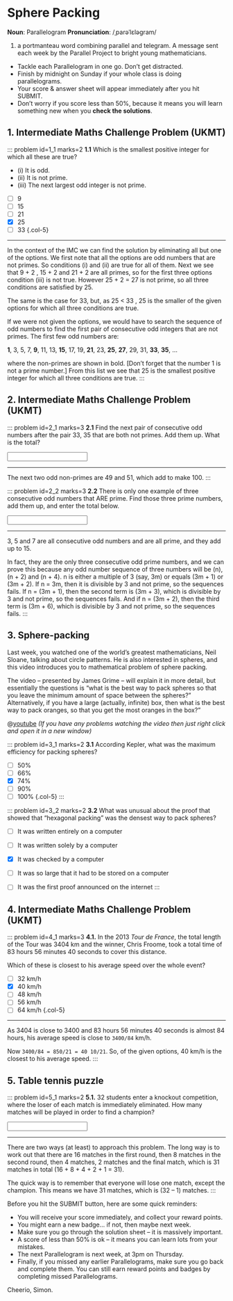 # Sphere Packing

<div class="dictionary">

__Noun__: Parallelogram
__Pronunciation__: /ˌparəˈlɛləɡram/

1. a portmanteau word combining parallel and telegram. A message sent each
week by the Parallel Project to bright young mathematicians.

</div>

*	Tackle each Parallelogram in one go. Don’t get distracted.
*	Finish by midnight on Sunday if your whole class is doing parallelograms.
*	Your score & answer sheet will appear immediately after you hit SUBMIT.
*	Don’t worry if you score less than 50%, because it means you will learn something new when you __check the solutions__.


## 1. Intermediate Maths Challenge Problem (UKMT)
<!--- 2014 (2) --->

::: problem id=1_1 marks=2
__1.1__ Which is the smallest positive integer for which all these are true?  
* (i) It is odd.
* (ii) It is not prime.
* (iii) The next largest odd integer is not prime.

* [ ] 9
* [ ] 15
* [ ] 21
* [x] 25
* [ ] 33
{.col-5}

---

In the context of the IMC we can find the solution by eliminating all but one of the options. We first note that all the options are odd numbers that are not primes. So conditions (i) and (ii) are true for all of them. Next we see that 9 + 2 , 15 + 2 and 21 + 2 are all primes, so for the first three options condition (iii) is not true. However 25 + 2 = 27 is not prime, so all three conditions are satisfied by 25.  

The same is the case for 33, but, as 25 < 33 , 25 is the smaller of the given options for which all three conditions are true.  

If we were not given the options, we would have to search the sequence of odd numbers to find the first pair of consecutive odd integers that are not primes. The first few odd numbers are:  

__1__, 3, 5, 7, __9__, 11, 13, __15__, 17, 19, __21__, 23, __25__, __27__, 29, 31, __33__, __35__, …  

where the non-primes are shown in bold. [Don’t forget that the number 1 is not a prime number.] From this list we see that 25 is the smallest positive integer for which all three conditions are true.
:::


## 2. Intermediate Maths Challenge Problem (UKMT)
<!--- 2014 (1) Extension --->

::: problem id=2_1 marks=3
__2.1__ Find the next pair of consecutive odd numbers after the pair 33, 35 that are both not primes. Add them up. What is the total?

<input type="number" solution="100"/>

---

The next two odd non-primes are 49 and 51, which add to make 100.
:::

::: problem id=2_2 marks=3
__2.2__ There is only one example of three consecutive odd numbers that ARE prime. Find those three prime numbers, add them up, and enter the total below.

<input type="number" solution="15"/>

---

3, 5 and 7 are all consecutive odd numbers and are all prime, and they add up to 15.  

In fact, they are the only three consecutive odd prime numbers, and we can prove this because any odd number sequence of three numbers will be (n), (n + 2) and (n + 4). n is either a multiple of 3 (say, 3m) or equals (3m + 1) or (3m + 2). If n = 3m, then it is divisible by 3 and not prime, so the sequences fails. If n = (3m + 1), then the second term is (3m + 3), which is divisible by 3 and not prime, so the sequences fails. And if n = (3m + 2), then the third term is (3m + 6), which is divisible by 3 and not prime, so the sequences fails.
:::


## 3. Sphere-packing

Last week, you watched one of the world’s greatest mathematicians, Neil Sloane, talking about circle patterns. He is also interested in spheres, and this video introduces you to mathematical problem of sphere packing.  

The video – presented by James Grime – will explain it in more detail, but essentially the questions is “what is the best way to pack spheres so that you leave the minimum amount of space between the spheres?” Alternatively, if you have a large (actually, infinite) box, then what is the best way to pack oranges, so that you get the most oranges in the box?”


@[youtube](CROeIGfr3gs?end=642&rel=0) _(If you have any problems watching the video then just right click and open it in a new window)_  

::: problem id=3_1 marks=2
__3.1__  According Kepler, what was the maximum efficiency for packing spheres?

* [ ] 50%
* [ ] 66%
* [x] 74%
* [ ] 90%
* [ ] 100%
{.col-5}
:::

::: problem id=3_2 marks=2
__3.2__ What was unusual about the proof that showed that “hexagonal packing” was the densest way to pack spheres?

* [ ] It was written entirely on a computer
* [ ] It was written solely by a computer
* [x] It was checked by a computer
* [ ] It was so large that it had to be stored on a computer
* [ ] It was the first proof announced on the internet
:::


## 4. Intermediate Maths Challenge Problem (UKMT)
<!--- 2014 (15) --->

::: problem id=4_1 marks=3
__4.1.__ In the 2013 _Tour de France_, the total length of the Tour was 3404 km and the winner, Chris Froome, took a total time of 83 hours 56 minutes 40 seconds to cover this distance.

Which of these is closest to his average speed over the whole event?

* [ ] 32 km/h
* [x] 40 km/h
* [ ] 48 km/h
* [ ] 56 km/h
* [ ] 64 km/h
{.col-5}

---

As 3404 is close to 3400 and 83 hours 56 minutes 40 seconds is almost 84 hours, his average speed is close to `3400/84` km/h.  

Now `3400/84 = 850/21 = 40 10/21`. So, of the given options, 40 km/h is the closest to his average speed.
:::


## 5. Table tennis puzzle

::: problem id=5_1 marks=2
__5.1.__ 32 students enter a knockout competition, where the loser of each match is immediately eliminated. How many matches will be played in order to find a champion?

<input type="number" solution="31"/>

---

There are two ways (at least) to approach this problem. The long way is to work out that there are 16 matches in the first round, then 8 matches in the second round, then 4 matches, 2 matches and the final match, which is 31 matches in total (16 + 8 + 4 + 2 + 1 = 31).  

The quick way is to remember that everyone will lose one match, except the champion. This means we have 31 matches, which is (32 – 1) matches.
:::


Before you hit the SUBMIT button, here are some quick reminders:

*	You will receive your score immediately, and collect your reward points.
*	You might earn a new badge... if not, then maybe next week.
*	Make sure you go through the solution sheet – it is massively important.
*	A score of less than 50% is ok – it means you can learn lots from your mistakes.
*	The next Parallelogram is next week, at 3pm on Thursday.
*	Finally, if you missed any earlier Parallelograms, make sure you go back and complete them. You can still earn reward points and badges by completing missed Parallelograms.

Cheerio,
Simon.
